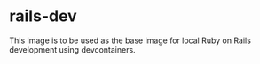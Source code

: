 # rails-dev

This image is to be used as the base image for local Ruby on Rails development using devcontainers.
